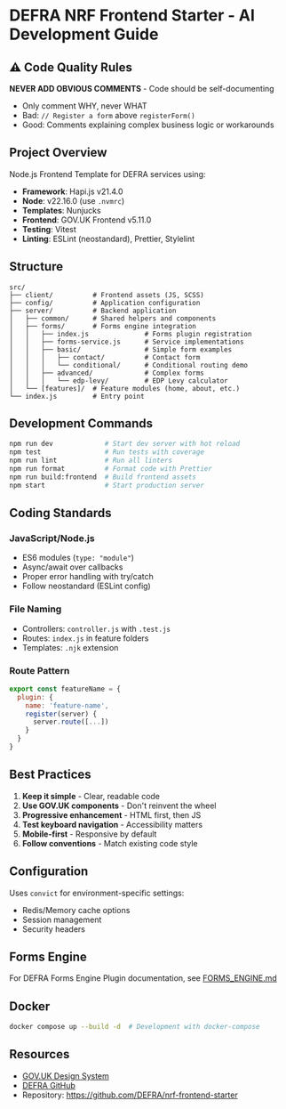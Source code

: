 # DEFRA NRF Frontend Starter - AI Development Guide

## ⚠️ Code Quality Rules

**NEVER ADD OBVIOUS COMMENTS** - Code should be self-documenting

- Only comment WHY, never WHAT
- Bad: `// Register a form` above `registerForm()`
- Good: Comments explaining complex business logic or workarounds

## Project Overview

Node.js Frontend Template for DEFRA services using:

- **Framework**: Hapi.js v21.4.0
- **Node**: v22.16.0 (use `.nvmrc`)
- **Templates**: Nunjucks
- **Frontend**: GOV.UK Frontend v5.11.0
- **Testing**: Vitest
- **Linting**: ESLint (neostandard), Prettier, Stylelint

## Structure

```
src/
├── client/          # Frontend assets (JS, SCSS)
├── config/          # Application configuration
├── server/          # Backend application
│   ├── common/      # Shared helpers and components
│   ├── forms/       # Forms engine integration
│   │   ├── index.js              # Forms plugin registration
│   │   ├── forms-service.js      # Service implementations
│   │   ├── basic/                # Simple form examples
│   │   │   ├── contact/          # Contact form
│   │   │   └── conditional/      # Conditional routing demo
│   │   ├── advanced/             # Complex forms
│   │   │   └── edp-levy/         # EDP Levy calculator
│   └── [features]/  # Feature modules (home, about, etc.)
└── index.js         # Entry point
```

## Development Commands

```bash
npm run dev             # Start dev server with hot reload
npm test                # Run tests with coverage
npm run lint            # Run all linters
npm run format          # Format code with Prettier
npm run build:frontend  # Build frontend assets
npm start               # Start production server
```

## Coding Standards

### JavaScript/Node.js

- ES6 modules (`type: "module"`)
- Async/await over callbacks
- Proper error handling with try/catch
- Follow neostandard (ESLint config)

### File Naming

- Controllers: `controller.js` with `.test.js`
- Routes: `index.js` in feature folders
- Templates: `.njk` extension

### Route Pattern

```javascript
export const featureName = {
  plugin: {
    name: 'feature-name',
    register(server) {
      server.route([...])
    }
  }
}
```

## Best Practices

1. **Keep it simple** - Clear, readable code
2. **Use GOV.UK components** - Don't reinvent the wheel
3. **Progressive enhancement** - HTML first, then JS
4. **Test keyboard navigation** - Accessibility matters
5. **Mobile-first** - Responsive by default
6. **Follow conventions** - Match existing code style

## Configuration

Uses `convict` for environment-specific settings:

- Redis/Memory cache options
- Session management
- Security headers

## Forms Engine

For DEFRA Forms Engine Plugin documentation, see [FORMS_ENGINE.md](./FORMS_ENGINE.md)

## Docker

```bash
docker compose up --build -d  # Development with docker-compose
```

## Resources

- [GOV.UK Design System](https://design-system.service.gov.uk/)
- [DEFRA GitHub](https://github.com/DEFRA)
- Repository: https://github.com/DEFRA/nrf-frontend-starter
